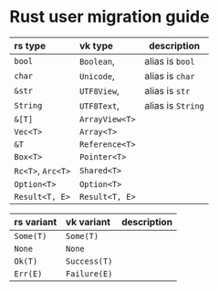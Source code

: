 # Rust user migration guide

| rs type           | vk type        | description       |
|:------------------|:---------------|-------------------|
| `bool`            | `Boolean`,     | alias is `bool`   |
| `char`            | `Unicode`,     | alias is `char`   |
| `&str`            | `UTF8View`,    | alias is `str`    |
| `String`          | `UTF8Text`,    | alias is `String` |
| `&[T]`            | `ArrayView<T>` |
| `Vec<T>`          | `Array<T>`     |
| `&T`              | `Reference<T>` |
| `Box<T>`          | `Pointer<T>`   |
| `Rc<T>`, `Arc<T>` | `Shared<T>`    |
| `Option<T>`       | `Option<T>`    |
| `Result<T, E>`    | `Result<T, E>` |

| rs variant | vk variant   | description |
|:-----------|:-------------|-------------|
| `Some(T)`  | `Some(T)`    |
| `None`     | `None`       |
| `Ok(T)`    | `Success(T)` |
| `Err(E)`   | `Failure(E)` |
